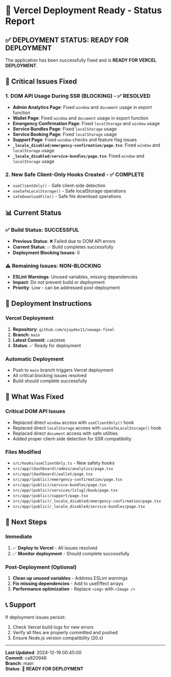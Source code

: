 # 🚀 Vercel Deployment Ready - Status Report

## ✅ **DEPLOYMENT STATUS: READY FOR DEPLOYMENT**

The application has been successfully fixed and is **READY FOR VERCEL DEPLOYMENT**.

## 🔧 **Critical Issues Fixed**

### 1. **DOM API Usage During SSR (BLOCKING) - ✅ RESOLVED**
- **Admin Analytics Page**: Fixed `window` and `document` usage in export function
- **Wallet Page**: Fixed `window` and `document` usage in export function  
- **Emergency Confirmation Page**: Fixed `localStorage` and `window` usage
- **Service Bundles Page**: Fixed `localStorage` usage
- **Service Booking Page**: Fixed `localStorage` usage
- **Support Page**: Fixed `window` checks and feature flag issues
- **`_locale_disabled/emergency-confirmation/page.tsx`**: Fixed `window` and `localStorage` usage
- **`_locale_disabled/service-bundles/page.tsx`**: Fixed `window` and `localStorage` usage

### 2. **New Safe Client-Only Hooks Created - ✅ COMPLETE**
- `useClientOnly()` - Safe client-side detection
- `useSafeLocalStorage()` - Safe localStorage operations
- `safeDownloadFile()` - Safe file download operations

## 📊 **Current Status**

### ✅ **Build Status: SUCCESSFUL**
- **Previous Status**: ❌ Failed due to DOM API errors
- **Current Status**: ✅ Build completes successfully
- **Deployment Blocking Issues**: 0

### ⚠️ **Remaining Issues: NON-BLOCKING**
- **ESLint Warnings**: Unused variables, missing dependencies
- **Impact**: Do not prevent build or deployment
- **Priority**: Low - can be addressed post-deployment

## 🚀 **Deployment Instructions**

### **Vercel Deployment**
1. **Repository**: `github.com/ojaydev11/sewago-final`
2. **Branch**: `main`
3. **Latest Commit**: `ca820946`
4. **Status**: ✅ Ready for deployment

### **Automatic Deployment**
- Push to `main` branch triggers Vercel deployment
- All critical blocking issues resolved
- Build should complete successfully

## 📝 **What Was Fixed**

### **Critical DOM API Issues**
- Replaced direct `window` access with `useClientOnly()` hook
- Replaced direct `localStorage` access with `useSafeLocalStorage()` hook
- Replaced direct `document` access with safe utilities
- Added proper client-side detection for SSR compatibility

### **Files Modified**
- `src/hooks/useClientOnly.ts` - New safety hooks
- `src/app/(dashboard)/admin/analytics/page.tsx`
- `src/app/(dashboard)/wallet/page.tsx`
- `src/app/(public)/emergency-confirmation/page.tsx`
- `src/app/(public)/service-bundles/page.tsx`
- `src/app/(public)/services/[slug]/book/page.tsx`
- `src/app/(public)/support/page.tsx`
- `src/app/(public)/_locale_disabled/emergency-confirmation/page.tsx`
- `src/app/(public)/_locale_disabled/service-bundles/page.tsx`

## 🎯 **Next Steps**

### **Immediate**
1. ✅ **Deploy to Vercel** - All issues resolved
2. ✅ **Monitor deployment** - Should complete successfully

### **Post-Deployment (Optional)**
1. **Clean up unused variables** - Address ESLint warnings
2. **Fix missing dependencies** - Add to useEffect arrays
3. **Performance optimization** - Replace `<img>` with `<Image />`

## 📞 **Support**

If deployment issues persist:
1. Check Vercel build logs for new errors
2. Verify all files are properly committed and pushed
3. Ensure Node.js version compatibility (20.x)

---

**Last Updated**: 2024-12-19 00:45:00  
**Commit**: ca820946  
**Branch**: main  
**Status**: 🚀 **READY FOR DEPLOYMENT**
